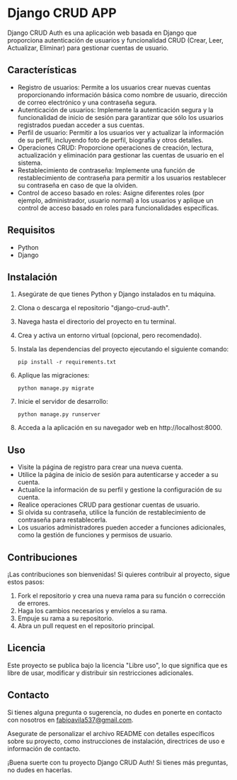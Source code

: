 # Django CRUD APP

Django CRUD Auth es una aplicación web basada en Django que proporciona autenticación de usuarios y funcionalidad CRUD (Crear, Leer, Actualizar, Eliminar) para gestionar cuentas de usuario.
## Características

- Registro de usuarios: Permite a los usuarios crear nuevas cuentas proporcionando información básica como nombre de usuario, dirección de correo electrónico y una contraseña segura.
- Autenticación de usuarios: Implemente la autenticación segura y la funcionalidad de inicio de sesión para garantizar que sólo los usuarios registrados puedan acceder a sus cuentas.
- Perfil de usuario: Permitir a los usuarios ver y actualizar la información de su perfil, incluyendo foto de perfil, biografía y otros detalles.
- Operaciones CRUD: Proporcione operaciones de creación, lectura, actualización y eliminación para gestionar las cuentas de usuario en el sistema.
- Restablecimiento de contraseña: Implemente una función de restablecimiento de contraseña para permitir a los usuarios restablecer su contraseña en caso de que la olviden.
- Control de acceso basado en roles: Asigne diferentes roles (por ejemplo, administrador, usuario normal) a los usuarios y aplique un control de acceso basado en roles para funcionalidades específicas.

## Requisitos

- Python 
- Django 

## Instalación

1. Asegúrate de que tienes Python y Django instalados en tu máquina.

2. Clona o descarga el repositorio "django-crud-auth".

3. Navega hasta el directorio del proyecto en tu terminal.

4. Crea y activa un entorno virtual (opcional, pero recomendado).

5. Instala las dependencias del proyecto ejecutando el siguiente comando:
   ```shell
   pip install -r requirements.txt
   
6. Aplique las migraciones:
   ```shell
   python manage.py migrate

7. Inicie el servidor de desarrollo:
   ```shell
   python manage.py runserver
   
8. Acceda a la aplicación en su navegador web en http://localhost:8000.

## Uso

- Visite la página de registro para crear una nueva cuenta.
- Utilice la página de inicio de sesión para autenticarse y acceder a su cuenta.
- Actualice la información de su perfil y gestione la configuración de su cuenta.
- Realice operaciones CRUD para gestionar cuentas de usuario.
- Si olvida su contraseña, utilice la función de restablecimiento de contraseña para restablecerla.
- Los usuarios administradores pueden acceder a funciones adicionales, como la gestión de funciones y permisos de usuario.

## Contribuciones

¡Las contribuciones son bienvenidas! Si quieres contribuir al proyecto, sigue estos pasos:

1. Fork el repositorio y crea una nueva rama para su función o corrección de errores.
2. Haga los cambios necesarios y envíelos a su rama.
3. Empuje su rama a su repositorio.
4. Abra un pull request en el repositorio principal.

## Licencia

Este proyecto se publica bajo la licencia "Libre uso", lo que significa que es libre de usar, modificar y distribuir sin restricciones adicionales.

## Contacto

Si tienes alguna pregunta o sugerencia, no dudes en ponerte en contacto con nosotros en fabioavila537@gmail.com.

Asegurate de personalizar el archivo README con detalles específicos sobre su proyecto, como instrucciones de instalación, directrices de uso e información de contacto.

¡Buena suerte con tu proyecto Django CRUD Auth! Si tienes más preguntas, no dudes en hacerlas.
